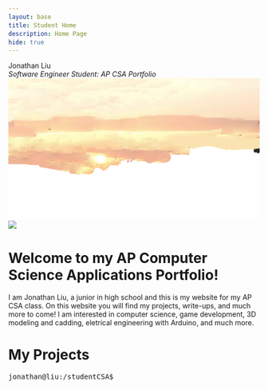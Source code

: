 ```yaml
---
layout: base
title: Student Home 
description: Home Page
hide: true
---
```

<link rel="stylesheet" href="style/home.css">
<div id="paralaxWrapper">
<div id="paralaxName" class="slideable" data-slideanim="slideLeft">Jonathan Liu</div>
<i id="paralaxSubtitle">Software Engineer Student: AP CSA Portfolio</i>
<img src="images/homepara/sunsetpara.png">
<img src="images/homepara/roadpara.png" id="roadpara" style="z-index:2">
</div>
<h1 class="slideable" data-slideanim="slideOpacity">Welcome to my AP Computer Science Applications Portfolio!</h1>
<p class="slideable" data-slideanim="slideLeft">I am Jonathan Liu, a junior in high school and this is my website for my AP CSA class. On this website you will find my projects, write-ups, and much more to come! I am interested in computer science, game development, 3D modeling and cadding, eletrical engineering with Arduino, and much more.</p>

<h1 class="slideable" data-slideanim="slideRight">My Projects</h1>
<div id="linuxTerminal">
<pre id="linuxPre">
<span class="linuxGreen">jonathan@liu</span>:<span class="linuxBlue">/studentCSA</span><span id="linux1">$</span>
</pre>
</div>

<div>



</div>

<script src="https://code.jquery.com/jquery-3.5.1.min.js"></script>
<script src="https://raw.githubusercontent.com/darcyclarke/Repo.js/master/repo.min.js"></script>
<script>
   $(function() {
        $('body').repo({ user: 'spooketti', name: 'Relay' })
    });
    </script>
<script src="assets/js/homeParalax.js"></script>    
<script src="assets/js/homeLinuxEffect.js"></script>    